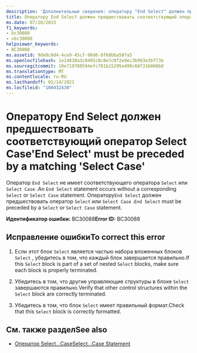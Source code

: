 ```yaml
---
description: 'Дополнительные сведения: оператору "End Select" должен предшествовать соответствующий оператор "Select Case"'
title: Оператору End Select должен предшествовать соответствующий оператор Select Case
ms.date: 07/20/2015
f1_keywords:
- bc30088
- vbc30088
helpviewer_keywords:
- BC30088
ms.assetid: 9de8c0d4-4ce9-45cf-98d6-8f68bba507a5
ms.openlocfilehash: 1e14830a3c0495c8c8e7c0f2e9ec3b993e3bf73b
ms.sourcegitcommit: 10e719780594efc781b15295e499c66f316068b8
ms.translationtype: MT
ms.contentlocale: ru-RU
ms.lasthandoff: 02/14/2021
ms.locfileid: "100432430"
---
```

# <a name="end-select-must-be-preceded-by-a-matching-select-case"></a><span data-ttu-id="24213-103">Оператору End Select должен предшествовать соответствующий оператор Select Case</span><span class="sxs-lookup"><span data-stu-id="24213-103">'End Select' must be preceded by a matching 'Select Case'</span></span>

<span data-ttu-id="24213-104">Оператор `End Select` не имеет соответствующего оператора `Select` или `Select Case` .</span><span class="sxs-lookup"><span data-stu-id="24213-104">An `End Select` statement occurs without a corresponding `Select` or `Select Case` statement.</span></span> <span data-ttu-id="24213-105">Оператору`End Select` должен предшествовать оператор `Select` или `Select Case` .</span><span class="sxs-lookup"><span data-stu-id="24213-105">`End Select` must be preceded by a `Select` or `Select Case` statement.</span></span>  
  
 <span data-ttu-id="24213-106">**Идентификатор ошибки:** BC30088</span><span class="sxs-lookup"><span data-stu-id="24213-106">**Error ID:** BC30088</span></span>  
  
## <a name="to-correct-this-error"></a><span data-ttu-id="24213-107">Исправление ошибки</span><span class="sxs-lookup"><span data-stu-id="24213-107">To correct this error</span></span>  
  
1. <span data-ttu-id="24213-108">Если этот блок `Select` является частью набора вложенных блоков `Select` , убедитесь в том, что каждый блок завершается правильно.</span><span class="sxs-lookup"><span data-stu-id="24213-108">If this `Select` block is part of a set of nested `Select` blocks, make sure each block is properly terminated.</span></span>  
  
2. <span data-ttu-id="24213-109">Убедитесь в том, что другие управляющие структуры в блоке `Select` завершаются правильно.</span><span class="sxs-lookup"><span data-stu-id="24213-109">Verify that other control structures within the `Select` block are correctly terminated.</span></span>  
  
3. <span data-ttu-id="24213-110">Убедитесь в том, что блок `Select` имеет правильный формат.</span><span class="sxs-lookup"><span data-stu-id="24213-110">Check that this `Select` block is correctly formatted.</span></span>  
  
## <a name="see-also"></a><span data-ttu-id="24213-111">См. также раздел</span><span class="sxs-lookup"><span data-stu-id="24213-111">See also</span></span>

- [<span data-ttu-id="24213-112">Оператор Select…Case</span><span class="sxs-lookup"><span data-stu-id="24213-112">Select...Case Statement</span></span>](../language-reference/statements/select-case-statement.md)
